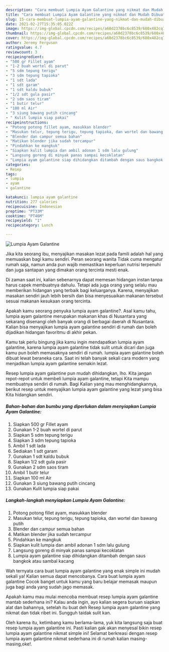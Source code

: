 ```yaml
---
description: "Cara membuat Lumpia Ayam Galantine yang nikmat dan Mudah Dibuat"
title: "Cara membuat Lumpia Ayam Galantine yang nikmat dan Mudah Dibuat"
slug: 15-cara-membuat-lumpia-ayam-galantine-yang-nikmat-dan-mudah-dibuat
date: 2021-02-27T15:35:05.022Z
image: https://img-global.cpcdn.com/recipes/a60d2378bc6c8539/680x482cq70/lumpia-ayam-galantine-foto-resep-utama.jpg
thumbnail: https://img-global.cpcdn.com/recipes/a60d2378bc6c8539/680x482cq70/lumpia-ayam-galantine-foto-resep-utama.jpg
cover: https://img-global.cpcdn.com/recipes/a60d2378bc6c8539/680x482cq70/lumpia-ayam-galantine-foto-resep-utama.jpg
author: Jeremy Ferguson
ratingvalue: 4.7
reviewcount: 3
recipeingredient:
- "500 gr Fillet ayam"
- "1-2 buah wortel di parut"
- "5 sdm tepung terigu"
- "3 sdm tepung tapioka"
- "1 sdt lada"
- "1 sdt garam"
- "1 sdt kaldu bubuk"
- "1/2 sdt gula pasir"
- "2 sdm saos tiram"
- "1 butir telur"
- "100 ml Air"
- "3 siung bawang putih cincang"
- " Kulit lumpia siap pakai"
recipeinstructions:
- "Potong potong fillet ayam, masukkan blender"
- "Masukan telur, tepung terigu, tepung tapioka, dan wortel dan bawang putih"
- "Blender dan campur semua bahan"
- "Matikan blender jika sudah tercampur"
- "Pindahkan ke mangkuk"
- "Siapkan kulit lumpia dan ambil adonan 1 sdm lalu gulung"
- "Langsung goreng di minyak panas sampai kecoklatan"
- "Lumpia ayam galantine siap dihidangkan ditambah dengan saus bangkok atau sambal kacang"
categories:
- Resep
tags:
- lumpia
- ayam
- galantine

katakunci: lumpia ayam galantine 
nutrition: 277 calories
recipecuisine: Indonesian
preptime: "PT33M"
cooktime: "PT46M"
recipeyield: "1"
recipecategory: Lunch

---
```



![Lumpia Ayam Galantine](https://img-global.cpcdn.com/recipes/a60d2378bc6c8539/680x482cq70/lumpia-ayam-galantine-foto-resep-utama.jpg)

Jika kita seorang ibu, menyajikan masakan lezat pada famili adalah hal yang memuaskan bagi kamu sendiri. Peran seorang  wanita Tidak cuma mengatur rumah saja, namun anda pun wajib memastikan keperluan nutrisi terpenuhi dan juga santapan yang dimakan orang tercinta mesti enak.

Di zaman  saat ini, kalian sebenarnya dapat memesan hidangan instan tanpa harus capek membuatnya dahulu. Tetapi ada juga orang yang selalu mau memberikan hidangan yang terbaik bagi keluarganya. Karena, menyajikan masakan sendiri jauh lebih bersih dan bisa menyesuaikan makanan tersebut sesuai makanan kesukaan orang tercinta. 



Apakah kamu seorang penyuka lumpia ayam galantine?. Asal kamu tahu, lumpia ayam galantine merupakan makanan khas di Nusantara yang sekarang disenangi oleh banyak orang di berbagai daerah di Nusantara. Kalian bisa menyajikan lumpia ayam galantine sendiri di rumah dan boleh dijadikan hidangan favoritmu di akhir pekan.

Kamu tak perlu bingung jika kamu ingin mendapatkan lumpia ayam galantine, karena lumpia ayam galantine tidak sulit untuk dicari dan juga kamu pun boleh memasaknya sendiri di rumah. lumpia ayam galantine boleh dibuat lewat beraneka cara. Saat ini telah banyak sekali cara modern yang menjadikan lumpia ayam galantine semakin lezat.

Resep lumpia ayam galantine pun mudah dihidangkan, lho. Kita jangan repot-repot untuk membeli lumpia ayam galantine, tetapi Kita mampu membuatnya sendiri di rumah. Bagi Kalian yang mau menghidangkannya, berikut resep untuk menyajikan lumpia ayam galantine yang lezat yang bisa Kita hidangkan sendiri.

<!--inarticleads1-->

##### Bahan-bahan dan bumbu yang diperlukan dalam menyiapkan Lumpia Ayam Galantine:

1. Siapkan 500 gr Fillet ayam
1. Gunakan 1-2 buah wortel di parut
1. Siapkan 5 sdm tepung terigu
1. Siapkan 3 sdm tepung tapioka
1. Ambil 1 sdt lada
1. Sediakan 1 sdt garam
1. Gunakan 1 sdt kaldu bubuk
1. Siapkan 1/2 sdt gula pasir
1. Gunakan 2 sdm saos tiram
1. Ambil 1 butir telur
1. Siapkan 100 ml Air
1. Gunakan 3 siung bawang putih cincang
1. Gunakan  Kulit lumpia siap pakai




<!--inarticleads2-->

##### Langkah-langkah menyiapkan Lumpia Ayam Galantine:

1. Potong potong fillet ayam, masukkan blender
1. Masukan telur, tepung terigu, tepung tapioka, dan wortel dan bawang putih
1. Blender dan campur semua bahan
1. Matikan blender jika sudah tercampur
1. Pindahkan ke mangkuk
1. Siapkan kulit lumpia dan ambil adonan 1 sdm lalu gulung
1. Langsung goreng di minyak panas sampai kecoklatan
1. Lumpia ayam galantine siap dihidangkan ditambah dengan saus bangkok atau sambal kacang




Wah ternyata cara buat lumpia ayam galantine yang enak simple ini mudah sekali ya! Kalian semua dapat mencobanya. Cara buat lumpia ayam galantine Cocok banget untuk kamu yang baru belajar memasak maupun juga bagi anda yang sudah jago memasak.

Apakah kamu mau mulai mencoba membuat resep lumpia ayam galantine mantab sederhana ini? Kalau anda ingin, ayo kalian segera buruan siapkan alat dan bahannya, setelah itu buat deh Resep lumpia ayam galantine yang nikmat dan tidak ribet ini. Sungguh taidak sulit kan. 

Oleh karena itu, ketimbang kamu berlama-lama, yuk kita langsung saja buat resep lumpia ayam galantine ini. Pasti kalian gak akan menyesal bikin resep lumpia ayam galantine nikmat simple ini! Selamat berkreasi dengan resep lumpia ayam galantine nikmat sederhana ini di rumah kalian masing-masing,oke!.


